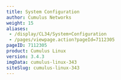 ```yaml
---
title: System Configuration
author: Cumulus Networks
weight: 15
aliases:
 - /display/CL34/System+Configuration
 - /pages/viewpage.action?pageId=7112305
pageID: 7112305
product: Cumulus Linux
version: 3.4.3
imgData: cumulus-linux-343
siteSlug: cumulus-linux-343
---
```

